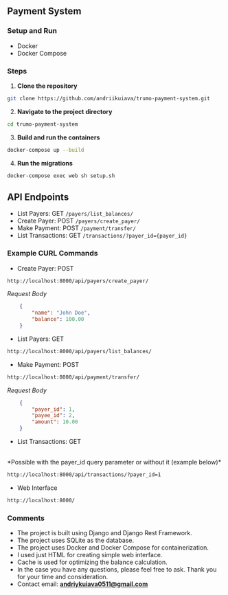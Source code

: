 ## Payment System

### Setup and Run

- Docker
- Docker Compose

### Steps
1. **Clone the repository**
```bash
git clone https://github.com/andriikuiava/trumo-payment-system.git
```

2. **Navigate to the project directory**
```bash
cd trumo-payment-system
```

3. **Build and run the containers**
```bash
docker-compose up --build
```

4. **Run the migrations**
```bash
docker-compose exec web sh setup.sh
```


## API Endpoints
- List Payers: GET `/payers/list_balances/`
- Create Payer: POST `/payers/create_payer/`
- Make Payment: POST `/payment/transfer/`
- List Transactions: GET `/transactions/?payer_id={payer_id}`

### Example CURL Commands

- Create Payer:
POST

```bash
http://localhost:8000/api/payers/create_payer/
```
*Request Body*
```json
    {
        "name": "John Doe",
        "balance": 100.00
    }
```

- List Payers:
GET

```bash
http://localhost:8000/api/payers/list_balances/
```

- Make Payment:
POST

```bash
http://localhost:8000/api/payment/transfer/
```
*Request Body*
```json
    {
        "payer_id": 1,
        "payee_id": 2,
        "amount": 10.00
    }
```

- List Transactions:
GET
<br>
*Possible with the payer_id query parameter or without it (example below)*

```bash
http://localhost:8000/api/transactions/?payer_id=1
```

- Web Interface
```bash
http://localhost:8000/
```

### Comments
- The project is built using Django and Django Rest Framework.
- The project uses SQLite as the database.
- The project uses Docker and Docker Compose for containerization.
- I used just HTML for creating simple web interface.
- Cache is used for optimizing the balance calculation.
- In the case you have any questions, please feel free to ask. Thank you for your time and consideration.
- Contact email: **andriykuiava0511@gmail.com**